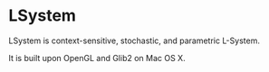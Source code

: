 LSystem
=======

LSystem is context-sensitive, stochastic, and parametric L-System.

It is built upon OpenGL and Glib2 on Mac OS X.
